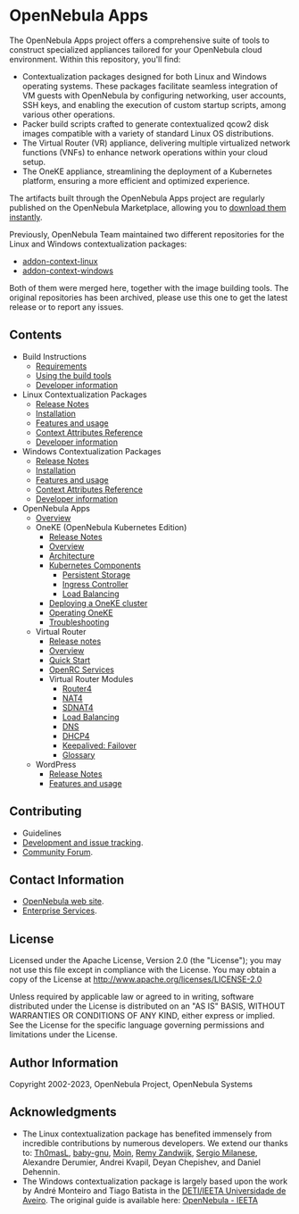 # OpenNebula Apps

The OpenNebula Apps project offers a comprehensive suite of tools to construct specialized appliances tailored for your OpenNebula cloud environment. Within this repository, you'll find:

* Contextualization packages designed for both Linux and Windows operating systems. These packages facilitate seamless integration of VM guests with OpenNebula by configuring networking, user accounts, SSH keys, and enabling the execution of custom startup scripts, among various other operations.
* Packer build scripts crafted to generate contextualized qcow2 disk images compatible with a variety of standard Linux OS distributions.
* The Virtual Router (VR) appliance, delivering multiple virtualized network functions (VNFs) to enhance network operations within your cloud setup.
* The OneKE appliance, streamlining the deployment of a Kubernetes platform, ensuring a more efficient and optimized experience.

The artifacts built through the OpenNebula Apps project are regularly published on the OpenNebula Marketplace, allowing you to [download them instantly](https://marketplace.opennebula.io/).

Previously, OpenNebula Team maintained two different repositories for the Linux and Windows contextualization packages:
* [addon-context-linux](https://github.com/OpenNebula/addon-context-linux)
* [addon-context-windows](https://github.com/OpenNebula/addon-context-windows)

Both of them were merged here, together with the image building tools. The original repositories has been archived, please use this one to get the latest release or to report any issues.

## Contents

* Build Instructions
  * [Requirements](../../wiki/tool_reqs)
  * [Using the build tools](../../wiki/tool_use)
  * [Developer information](../../wiki/tool_dev)
* Linux Contextualization Packages
  * [Release Notes](../../wiki/linux_release)
  * [Installation](../../wiki/linux_installation)
  * [Features and usage](../../wiki/linux_feature)
  * [Context Attributes Reference](../../wiki/linux_ref)
  * [Developer information](../../wiki/linux_dev)
* Windows Contextualization Packages
  * [Release Notes](../../wiki/win_release)
  * [Installation](../../wiki/win_installation)
  * [Features and usage](../../wiki/win_feature)
  * [Context Attributes Reference](../../wiki/win_ref)
  * [Developer information](../../wiki/win_dev)
* OpenNebula Apps
  * [Overview](../../wiki/apps_intro)
  * OneKE (OpenNebula Kubernetes Edition)
    * [Release Notes](../../wiki/oneke_release)
    * [Overview](../../wiki/oneke_intro)
    * [Architecture](../../wiki/oneke_architecture)
    * [Kubernetes Components](../../wiki/oneke_components)
      * [Persistent Storage](../../wiki/oneke_longhorn)
      * [Ingress Controller](../../wiki/oneke_traefik)
      * [Load Balancing](../../wiki/oneke_lb) 
    * [Deploying a OneKE cluster](../../wiki/oneke_deploy)
    * [Operating OneKE](../../wiki/oneke_ops)
    * [Troubleshooting](../../wiki/oneke_troubleshoot)
  * Virtual Router
    * [Release notes](../../wiki/vr_release)
    * [Overview](../../wiki/vr_intro)
    * [Quick Start](../../wiki/vr_quick)
    * [OpenRC Services](../../wiki/vr_services)
    * Virtual Router Modules
      * [Router4](../../wiki/vr_router4)
      * [NAT4](../../wiki/vr_nat4)
      * [SDNAT4](../../wiki/vr_sdnat4)
      * [Load Balancing](../../wiki/vr_balancing)
      * [DNS](../../wiki/vr_dns)
      * [DHCP4](../../wiki/vr_dhcp4)
      * [Keepalived: Failover](vr_keepalive)   
      * [Glossary](../../wiki/vr_glossary)
  * WordPress
    * [Release Notes](../../wiki/wp_release)
    * [Features and usage](../../wiki/wp_feature)

## Contributing

* Guidelines
* [Development and issue tracking](https://github.com/OpenNebula/one-apps/issues).
* [Community Forum](https://forum.opennebula.io/c/development/one-apps).

## Contact Information

* [OpenNebula web site](https://opennebula.io).
* [Enterprise Services](https://opennebula.io/enterprise).

## License

Licensed under the Apache License, Version 2.0 (the "License"); you may not use this file except in compliance with the License. You may obtain a copy of the License at http://www.apache.org/licenses/LICENSE-2.0

Unless required by applicable law or agreed to in writing, software distributed under the License is distributed on an "AS IS" BASIS, WITHOUT WARRANTIES OR CONDITIONS OF ANY KIND, either express or implied. See the License for the specific language governing permissions and limitations under the License.

## Author Information

Copyright 2002-2023, OpenNebula Project, OpenNebula Systems

## Acknowledgments

* The Linux contextualization package has benefited immensely from incredible contributions by numerous developers. We extend our thanks to: [Th0masL](https://github.com/Th0masL), [baby-gnu](https://github.com/baby-gnu), [Moin](https://github.com/5u623l20), [Remy Zandwijk](https://github.com/rpmzandwijk), [Sergio Milanese](https://github.com/openmilanese), Alexandre Derumier, Andrei Kvapil, Deyan Chepishev, and Daniel Dehennin.
* The Windows contextualization package is largely based upon the work by André Monteiro and Tiago Batista in the [DETI/IEETA Universidade de Aveiro](http://www.ua.pt/). The original guide is available here: [OpenNebula - IEETA](http://wiki.ieeta.pt/wiki/index.php/OpenNebula)
